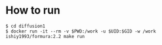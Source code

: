 # How to run

```
$ cd diffusion1
$ docker run -it --rm -v $PWD:/work -u $UID:$GID -w /work ishiy1993/formura:2.2 make run
```
